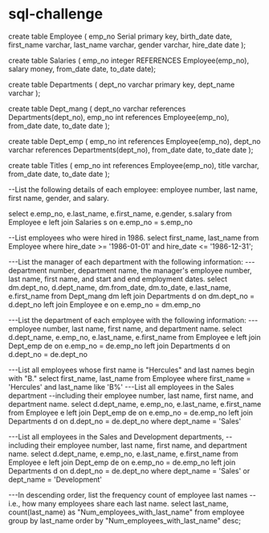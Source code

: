# sql-challenge

create table Employee (
  emp_no Serial primary key,
  birth_date date,
  first_name varchar,
  last_name varchar,
  gender varchar,
  hire_date date
);

create table Salaries (
	emp_no integer REFERENCES Employee(emp_no),
	salary money,
	from_date date,
	to_date date);

create table Departments (
	dept_no varchar primary key,
	dept_name varchar
);

create table Dept_mang (
	dept_no varchar references Departments(dept_no),
	emp_no int references Employee(emp_no),
	from_date date,
	to_date date
);

create table Dept_emp (
	emp_no int references Employee(emp_no),
	dept_no varchar references Departments(dept_no),
	from_date date,
	to_date date
);

create table Titles (
	emp_no int references Employee(emp_no),
	title varchar,
	from_date date,
	to_date date
);

--List the following details of each employee: employee number, last name, first name, gender, and salary.

select e.emp_no, e.last_name, e.first_name, e.gender, s.salary
from Employee e
left join Salaries s
on e.emp_no = s.emp_no

--List employees who were hired in 1986.
select first_name, last_name
from Employee
where hire_date >= '1986-01-01' and hire_date <= '1986-12-31';

---List the manager of each department with the following information:
---department number, department name, the manager's employee number, last name, first name, and start and end employment dates.
select dm.dept_no, d.dept_name, dm.from_date, dm.to_date, e.last_name, e.first_name
from Dept_mang dm
left join Departments d
on dm.dept_no = d.dept_no
left join Employee e
on e.emp_no = dm.emp_no

---List the department of each employee with the following information:
---employee number, last name, first name, and department name.
select d.dept_name, e.emp_no, e.last_name, e.first_name
from Employee e
left join Dept_emp de
on e.emp_no = de.emp_no
left join Departments d
on d.dept_no = de.dept_no

---List all employees whose first name is "Hercules" and last names begin with "B."
select first_name, last_name
from Employee
where first_name = 'Hercules' and last_name like 'B%'
---List all employees in the Sales department
--including their employee number, last name, first name, and department name.
select d.dept_name, e.emp_no, e.last_name, e.first_name
from Employee e
left join Dept_emp de
on e.emp_no = de.emp_no
left join Departments d
on d.dept_no = de.dept_no
where dept_name = 'Sales'

---List all employees in the Sales and Development departments,
--including their employee number, last name, first name, and department name.
select d.dept_name, e.emp_no, e.last_name, e.first_name
from Employee e
left join Dept_emp de
on e.emp_no = de.emp_no
left join Departments d
on d.dept_no = de.dept_no
where dept_name = 'Sales' or dept_name = 'Development'

---In descending order, list the frequency count of employee last names
--i.e., how many employees share each last name.
select last_name, count(last_name) as "Num_employees_with_last_name"
from employee
group by last_name
order by "Num_employees_with_last_name" desc;


